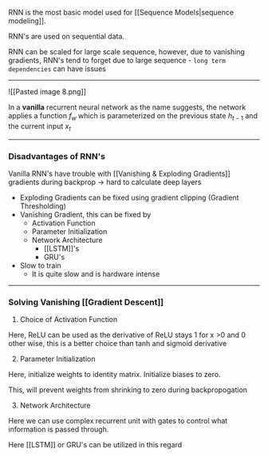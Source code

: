RNN is the most basic model used for [[Sequence Models|sequence modeling]].

RNN's are used on sequential data.

RNN can be scaled for large scale sequence, however, due to vanishing gradients, RNN's tend to forget due to large sequence - `long term dependencies` can have issues

---
![[Pasted image 8.png]]

In a **vanilla** recurrent neural network as the name suggests, the network applies a function $f_w$ which is parameterized on the previous state $h_{t-1}$ and the current input $x_t$  

---
### Disadvantages of RNN's

Vanilla RNN's have trouble with [[Vanishing & Exploding Gradients]] gradients during backprop -> hard to calculate deep layers
- Exploding Gradients can be fixed using gradient clipping (Gradient Thresholding)
- Vanishing Gradient, this can be fixed by 
	- Activation Function
	- Parameter Initialization
	- Network Architecture
		- [[LSTM]]'s 
		- GRU's
- Slow to train
	- It is quite slow and is hardware intense

---

### Solving Vanishing [[Gradient Descent]]  

1. Choice of Activation Function

Here, ReLU can be used as the derivative of ReLU stays 1 for x >0 and 0 other wise, this is a better choice than tanh and sigmoid derivative

2. Parameter Initialization

Here, initialize weights to identity matrix.
Initialize biases to zero.

This, will prevent weights from shrinking to zero during backpropogation

3. Network Architecture

Here we can use complex recurrent unit with gates to control what information is passed through.

Here [[LSTM]] or GRU's  can be utilized in this regard

